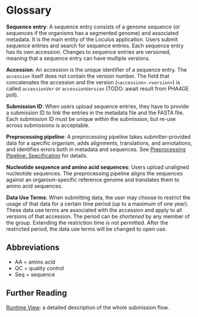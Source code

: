 # Glossary

**Sequence entry**: A sequence entry consists of a genome sequence (or sequences if the organisms has a segmented genome) and associated metadata. It is the main entity of the Loculus application. Users submit sequence entries and search for sequence entries. Each sequence entry has its own accession. Changes to sequence entries are versioned, meaning that a sequence entry can have multiple versions.

**Accession**: An accession is the unique identifier of a sequence entry. The `accession` itself does not contain the version number. The field that concatenates the accession and the version (`<accession>.<version>`) is called `accessionVer` or `accessionVersion` (TODO: await result from PHA4GE poll).

**Submission ID**: When users upload sequence entries, they have to provide a submission ID to link the entries in the metadata file and the FASTA file. Each submission ID must be unique within the submission, but re-use across submissions is acceptable.

**Preprocessing pipeline**: A preprocessing pipeline takes submitter-provided data for a specific organism, adds alignments, translations, and annotations, and identifies errors both in metadata and sequences. See [Preprocessing Pipeline: Specification](../preprocessing/specification.md) for details.

**Nucleotide sequence and amino acid sequences**: Users upload unaligned nucleotide sequences. The preprocessing pipeline aligns the sequences against an organism-specific reference genome and translates them to amino acid sequences.

**Data Use Terms**: 
When submitting data, the user may choose to restrict the usage of that data for a certain time period (up to a maximum of one year).
These data use terms are associated with the accession and apply to all versions of that accession.
The period can be _shortened_ by any member of the group.
Extending the restriction time is not permitted.
After the restricted period, the data use terms will be changed to open use.

## Abbreviations

- AA = amino acid
- QC = quality control
- Seq = sequence

## Further Reading

[Runtime View](../backend/docs/runtime_view.md): a detailed description of the whole submission flow.
